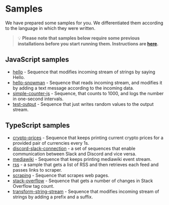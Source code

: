 # Samples

We have prepared some samples for you. We differentiated them according to the language in which they were written.

> 💡 **Please note that samples below require some previous installations before you start running them. Instructions are [here](../README.md#3-install-scramjet-transform-hub).**

## JavaScript samples

- [hello](hello) - Sequence that modifies incoming stream of strings by saying Hello.
- [hello-snowman](hello-snowman) - Sequence that reads incoming stream, and modifies it by adding a text message according to the incoming data.
- [simple-counter-js](simple-counter-js) - Sequence, that counts to 1000, and logs the number in one-second intervals.
- [test-output](test-output) - Sequence that just writes random values to the output stream.

## TypeScript samples

- [crypto-prices](crypto-prices) - Sequence that keeps printing current crypto prices for a provided pair of currencies every 1s.
- [discord-slack-connection](discord-slack-connection) - a set of sequences that enable communication between Slack and Discord and vice versa.
- [mediawiki](mediawiki) - Sequence that keeps printing mediawiki event stream.
- [rss](rss) - a sample that gets a list of RSS and then retrieves each feed and passes links to scraper.
- [scraping](scraping) - Sequence that scrapes web pages.
- [stack-overflow](stack-overflow) - Sequence that gets a number of changes in Stack Overflow tag count.
- [transform-string-stream](transform-string-stream) - Sequence that modifies incoming stream of strings by adding a prefix and a suffix.
